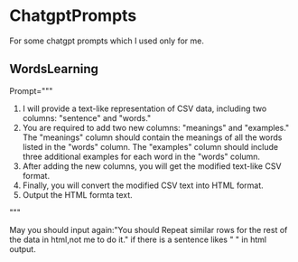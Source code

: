 # ChatgptPrompts
For some chatgpt prompts which I used  only for me.


## WordsLearning
Prompt="""
1. I will provide a text-like representation of CSV data, including two columns: "sentence" and "words."
2. You are required to add two new columns: "meanings" and "examples." The "meanings" column should contain the meanings of all the words listed in the "words" column. The "examples" column should include three additional examples for each word in the "words" column.
3. After adding the new columns, you will get the modified text-like CSV format.
4. Finally, you will convert the modified CSV text into HTML format.
5. Output the HTML formta text.
   
"""

May you should input again:"You should Repeat similar rows for the rest of the data in html,not me to do it." if there is a sentence likes "  <!-- Repeat similar rows for the rest of the data -->" in html output.
